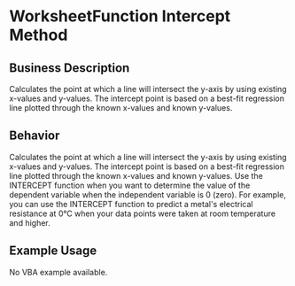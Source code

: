 # WorksheetFunction Intercept Method

## Business Description
Calculates the point at which a line will intersect the y-axis by using existing x-values and y-values. The intercept point is based on a best-fit regression line plotted through the known x-values and known y-values.

## Behavior
Calculates the point at which a line will intersect the y-axis by using existing x-values and y-values. The intercept point is based on a best-fit regression line plotted through the known x-values and known y-values. Use the INTERCEPT function when you want to determine the value of the dependent variable when the independent variable is 0 (zero). For example, you can use the INTERCEPT function to predict a metal's electrical resistance at 0°C when your data points were taken at room temperature and higher.

## Example Usage
No VBA example available.